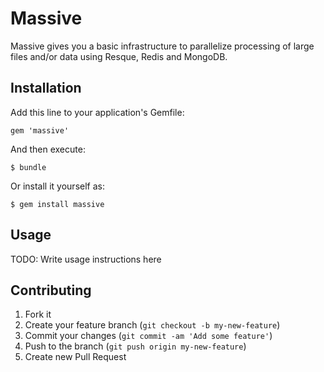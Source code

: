 # Massive

Massive gives you a basic infrastructure to parallelize processing of large files and/or data using Resque, Redis and MongoDB.

## Installation

Add this line to your application's Gemfile:

    gem 'massive'

And then execute:

    $ bundle

Or install it yourself as:

    $ gem install massive

## Usage

TODO: Write usage instructions here

## Contributing

1. Fork it
2. Create your feature branch (`git checkout -b my-new-feature`)
3. Commit your changes (`git commit -am 'Add some feature'`)
4. Push to the branch (`git push origin my-new-feature`)
5. Create new Pull Request
